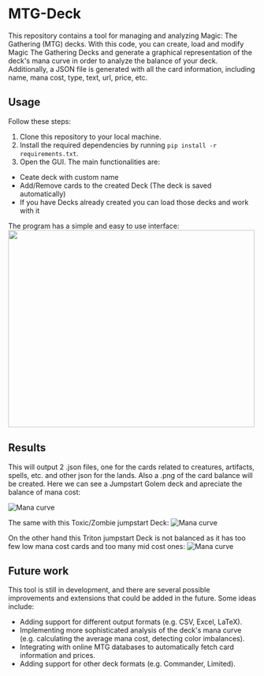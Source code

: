 # MTG-Deck
This repository contains a tool for managing and analyzing Magic: The Gathering (MTG) decks. 
With this code, you can create, load and modify Magic The Gathering Decks and generate a graphical representation of the deck's mana curve in order to analyze the balance of your deck. Additionally, a JSON file is generated with all the card information, including name, mana cost, type, text, url, price, etc.

## Usage

Follow these steps:

1. Clone this repository to your local machine.
2. Install the required dependencies by running `pip install -r requirements.txt`.
3. Open the GUI. The main functionalities are:
  - Ceate deck with custom name
  - Add/Remove cards to the created Deck (The deck is saved automatically)
  - If you have Decks already created you can load those decks and work with it

The program has a simple and easy to use interface:
<img src="https://github.com/VictorEscribano/MTG-Deck/blob/main/Decks/{your deck name}/mana_curve.png" width="500" height="400">



## Results

This will output 2 .json files, one for the cards related to creatures, artifacts, spells, etc. and other json for the lands.
Also a .png of the card balance will be created.
Here we can see a Jumpstart Golem deck and apreciate the balance of mana cost:

![Mana curve](https://github.com/VictorEscribano/MTG-Deck/blob/main/Decks/Jumpstart%20de%20Golems/deck.png)

The same with this Toxic/Zombie jumpstart Deck:
![Mana curve](https://github.com/VictorEscribano/MTG-Deck/blob/main/Decks/Toxico%20Zombie/deck.png)

On the other hand this Triton jumpstart Deck is not balanced as it has too few low mana cost cards and too many mid cost ones:
![Mana curve](https://github.com/VictorEscribano/MTG-Deck/blob/main/Decks/Tritones/deck.png)




## Future work

This tool is still in development, and there are several possible improvements and extensions that could be added in the future. Some ideas include:

- Adding support for different output formats (e.g. CSV, Excel, LaTeX).
- Implementing more sophisticated analysis of the deck's mana curve (e.g. calculating the average mana cost, detecting color imbalances).
- Integrating with online MTG databases to automatically fetch card information and prices.
- Adding support for other deck formats (e.g. Commander, Limited).
